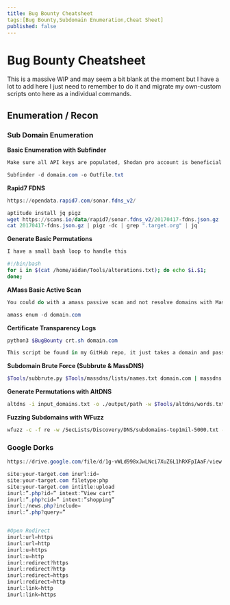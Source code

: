 ```yaml
---
title: Bug Bounty Cheatsheet
tags:[Bug Bounty,Subdomain Enumeration,Cheat Sheet]
published: false
---
```



# [](#header-1)Bug Bounty Cheatsheet

This is a massive WIP and may seem a bit blank at the moment but I have a lot to add here I just need to remember to do it and migrate my own-custom scripts onto here as a individual commands. 

## [](#header-2) Enumeration / Recon

### [](#header-3) Sub Domain Enumeration

**Basic Enumeration with Subfinder**

```powershell
Make sure all API keys are populated, Shodan pro account is beneficial :) 

Subfinder -d domain.com -o Outfile.txt
```



**Rapid7 FDNS**

```powershell
https://opendata.rapid7.com/sonar.fdns_v2/

aptitude install jq pigz
wget https://scans.io/data/rapid7/sonar.fdns_v2/20170417-fdns.json.gz
cat 20170417-fdns.json.gz | pigz -dc | grep ".target.org" | jq`
```



**Generate Basic Permutations**

```bash
I have a small bash loop to handle this 

#!/bin/bash
for i in $(cat /home/aidan/Tools/alterations.txt); do echo $i.$1; 
done;
```



**AMass Basic Active Scan**

```powershell
You could do with a amass passive scan and not resolve domains with MassDNS later but I usually just go with active :) 

amass enum -d domain.com
```



**Certificate Transparency Logs**

```powershell
python3 $BugBounty crt.sh domain.com

This script be found in my GitHub repo, it just takes a domain and passes it to crt.sh and aggerates the output. 
```



**Subdomain Brute Force (Subbrute & MassDNS)**

```bash
$Tools/subbrute.py $Tools/massdns/lists/names.txt domain.com | massdns -r $Tools/massdns/lists/resolvers.txt -t A -a -o -w massdns_output.txt -
```



**Generate Permutations with AltDNS**

```bash
altdns -i input_domains.txt -o ./output/path -w $Tools/altdns/words.txt
```





**Fuzzing Subdomains with WFuzz**

```bash
wfuzz -c -f re -w /SecLists/Discovery/DNS/subdomains-top1mil-5000.txt -u "http://domain.htb" -H "Host: FUZZ.domain.htb" --hh 311\
```











### [](#header-3) Google Dorks

```powershell
https://drive.google.com/file/d/1g-vWLd998xJwLNci7XuZ6L1hRXFpIAaF/view

site:your-target.com inurl:id=
site:your-target.com filetype:php
site:your-target.com intitle:upload
inurl:”.php?id=” intext:”View cart”
inurl:”.php?cid=” intext:”shopping”
inurl:/news.php?include=
inurl:”.php?query=”


#Open Redirect
inurl:url=https
inurl:url=http
inurl:u=https
inurl:u=http
inurl:redirect?https
inurl:redirect?http
inurl:redirect=https
inurl:redirect=http
inurl:link=http
inurl:link=https
```

